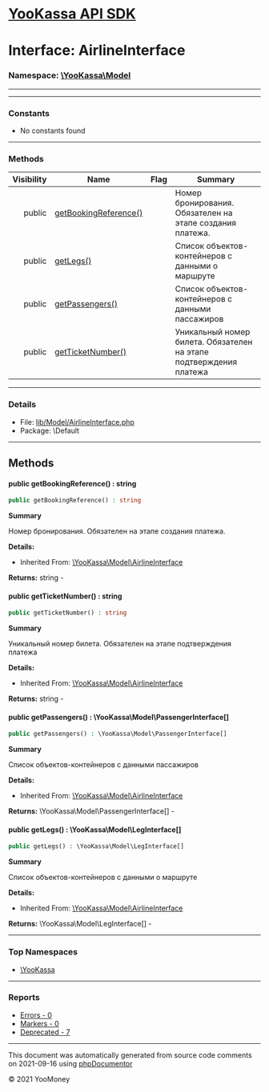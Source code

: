 # [YooKassa API SDK](../home.md)

# Interface: AirlineInterface
### Namespace: [\YooKassa\Model](../namespaces/yookassa-model.md)
---
---
### Constants
* No constants found
---
### Methods
| Visibility | Name | Flag | Summary |
| ----------:| ---- | ---- | ------- |
| public | [getBookingReference()](../classes/YooKassa-Model-AirlineInterface.md#method_getBookingReference) |  | Номер бронирования. Обязателен на этапе создания платежа. |
| public | [getLegs()](../classes/YooKassa-Model-AirlineInterface.md#method_getLegs) |  | Список объектов-контейнеров с данными о маршруте |
| public | [getPassengers()](../classes/YooKassa-Model-AirlineInterface.md#method_getPassengers) |  | Список объектов-контейнеров с данными пассажиров |
| public | [getTicketNumber()](../classes/YooKassa-Model-AirlineInterface.md#method_getTicketNumber) |  | Уникальный номер билета. Обязателен на этапе подтверждения платежа |

---
### Details
* File: [lib/Model/AirlineInterface.php](../../lib/Model/AirlineInterface.php)
* Package: \Default
---
## Methods
<a name="method_getBookingReference" class="anchor"></a>
#### public getBookingReference() : string

```php
public getBookingReference() : string
```

**Summary**

Номер бронирования. Обязателен на этапе создания платежа.

**Details:**
* Inherited From: [\YooKassa\Model\AirlineInterface](../classes/YooKassa-Model-AirlineInterface.md)

**Returns:** string - 


<a name="method_getTicketNumber" class="anchor"></a>
#### public getTicketNumber() : string

```php
public getTicketNumber() : string
```

**Summary**

Уникальный номер билета. Обязателен на этапе подтверждения платежа

**Details:**
* Inherited From: [\YooKassa\Model\AirlineInterface](../classes/YooKassa-Model-AirlineInterface.md)

**Returns:** string - 


<a name="method_getPassengers" class="anchor"></a>
#### public getPassengers() : \YooKassa\Model\PassengerInterface[]

```php
public getPassengers() : \YooKassa\Model\PassengerInterface[]
```

**Summary**

Список объектов-контейнеров с данными пассажиров

**Details:**
* Inherited From: [\YooKassa\Model\AirlineInterface](../classes/YooKassa-Model-AirlineInterface.md)

**Returns:** \YooKassa\Model\PassengerInterface[] - 


<a name="method_getLegs" class="anchor"></a>
#### public getLegs() : \YooKassa\Model\LegInterface[]

```php
public getLegs() : \YooKassa\Model\LegInterface[]
```

**Summary**

Список объектов-контейнеров с данными о маршруте

**Details:**
* Inherited From: [\YooKassa\Model\AirlineInterface](../classes/YooKassa-Model-AirlineInterface.md)

**Returns:** \YooKassa\Model\LegInterface[] - 




---

### Top Namespaces

* [\YooKassa](../namespaces/yookassa.md)

---

### Reports
* [Errors - 0](../reports/errors.md)
* [Markers - 0](../reports/markers.md)
* [Deprecated - 7](../reports/deprecated.md)

---

This document was automatically generated from source code comments on 2021-09-16 using [phpDocumentor](http://www.phpdoc.org/)

&copy; 2021 YooMoney